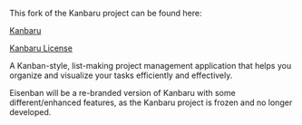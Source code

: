  This fork of the Kanbaru project can be found here:

[Kanbaru](https://github.com/dulapahv/Kanbaru)

[Kanbaru License](https://github.com/dulapahv/Kanbaru/blob/main/LICENSE)

A Kanban-style, list-making project management application that helps you organize and visualize your tasks efficiently and effectively.

Eisenban will be a re-branded version of Kanbaru with some different/enhanced features, as the Kanbaru project is frozen and no longer developed.


